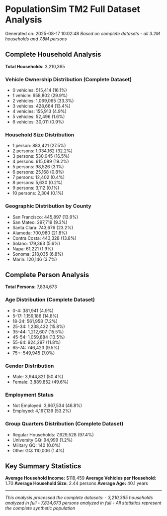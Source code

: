 # PopulationSim TM2 Full Dataset Analysis
Generated on: 2025-08-17 10:02:48
*Based on complete datasets - all 3.2M households and 7.8M persons*

## Complete Household Analysis
**Total Households:** 3,210,365

### Vehicle Ownership Distribution (Complete Dataset)
- 0 vehicles: 515,414 (16.1%)
- 1 vehicle: 958,802 (29.9%)
- 2 vehicles: 1,069,065 (33.3%)
- 3 vehicles: 428,664 (13.4%)
- 4 vehicles: 155,913 (4.9%)
- 5 vehicles: 52,496 (1.6%)
- 6 vehicles: 30,011 (0.9%)

### Household Size Distribution
- 1 person: 883,421 (27.5%)
- 2 persons: 1,034,162 (32.2%)
- 3 persons: 530,045 (16.5%)
- 4 persons: 615,089 (19.2%)
- 5 persons: 98,526 (3.1%)
- 6 persons: 25,168 (0.8%)
- 7 persons: 12,402 (0.4%)
- 8 persons: 5,630 (0.2%)
- 9 persons: 3,112 (0.1%)
- 10 persons: 2,304 (0.1%)

### Geographic Distribution by County
- San Francisco: 445,897 (13.9%)
- San Mateo: 297,719 (9.3%)
- Santa Clara: 743,676 (23.2%)
- Alameda: 700,980 (21.8%)
- Contra Costa: 443,328 (13.8%)
- Solano: 179,363 (5.6%)
- Napa: 61,221 (1.9%)
- Sonoma: 218,035 (6.8%)
- Marin: 120,146 (3.7%)

## Complete Person Analysis
**Total Persons:** 7,834,673

### Age Distribution (Complete Dataset)
- 0-4: 381,941 (4.9%)
- 5-17: 1,159,186 (14.8%)
- 18-24: 561,958 (7.2%)
- 25-34: 1,238,432 (15.8%)
- 35-44: 1,212,607 (15.5%)
- 45-54: 1,059,884 (13.5%)
- 55-64: 924,297 (11.8%)
- 65-74: 746,423 (9.5%)
- 75+: 549,945 (7.0%)

### Gender Distribution
- Male: 3,944,821 (50.4%)
- Female: 3,889,852 (49.6%)

### Employment Status
- Not Employed: 3,667,534 (46.8%)
- Employed: 4,167,139 (53.2%)

### Group Quarters Distribution (Complete Dataset)
- Regular Households: 7,629,528 (97.4%)
- University GQ: 94,999 (1.2%)
- Military GQ: 140 (0.0%)
- Other GQ: 110,006 (1.4%)

## Key Summary Statistics

**Average Household Income:** $118,459
**Average Vehicles per Household:** 1.70
**Average Household Size:** 2.44 persons
**Average Age:** 40.1 years

---
*This analysis processed the complete datasets:*
*- 3,210,365 households analyzed in full*
*- 7,834,673 persons analyzed in full*
*- All statistics represent the complete synthetic population*
